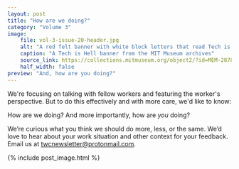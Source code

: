```yaml
---
layout: post
title: "How are we doing?"
category: "Volume 3"
image:
    file: vol-3-issue-20-header.jpg
    alt: "A red felt banner with white block letters that read Tech is Hell"
    caption: "A Tech is Hell banner from the MIT Museum archives"
    source_link: https://collections.mitmuseum.org/object2/?id=MEM-2878
    half_width: false
preview: "And, how are you doing?"
---
```


We're focusing on talking with fellow workers and featuring the worker's perspective. But to do this effectively and with more care, we'd like to know:

How are we doing? And more importantly, how are _you_ doing?

We’re curious what you think we should do more, less, or the same. We’d love to hear about your work situation and other context for your feedback. Email us at twcnewsletter@protonmail.com.

<!-- DO NOT remove the excerpt tag -->
<!--excerpt-->
<!-- remaining content goes below here -->

<!-- DO NOT remove the header image -->
{% include post_image.html %}
